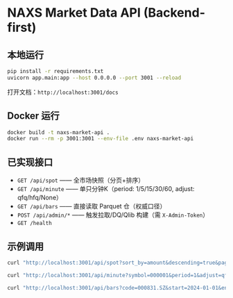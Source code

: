 # NAXS Market Data API (Backend-first)

## 本地运行

```bash
pip install -r requirements.txt
uvicorn app.main:app --host 0.0.0.0 --port 3001 --reload
```

打开文档：`http://localhost:3001/docs`

## Docker 运行

```bash
docker build -t naxs-market-api .
docker run --rm -p 3001:3001 --env-file .env naxs-market-api
```

## 已实现接口

- `GET /api/spot` —— 全市场快照（分页+排序）
- `GET /api/minute` —— 单只分钟K（period: 1/5/15/30/60, adjust: qfq/hfq/None）
- `GET /api/bars` —— 直接读取 Parquet 仓（权威口径）
- `POST /api/admin/*` —— 触发拉取/DQ/Qlib 构建（需 `X-Admin-Token`）
- `GET /health`

## 示例调用

```bash
curl "http://localhost:3001/api/spot?sort_by=amount&descending=true&page=1&page_size=100"

curl "http://localhost:3001/api/minute?symbol=000001&period=1&adjust=qfq&limit=240"

curl "http://localhost:3001/api/bars?code=000831.SZ&start=2024-01-01&end=2024-12-31&freq=D"
```



